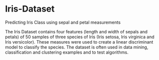 # Iris-Dataset
Predicting Iris Class using sepal and petal measurements



The Iris Dataset contains four features (length and width of sepals and petals) of 50 samples of three species of Iris (Iris setosa, Iris virginica and Iris versicolor). These measures were used to create a linear discriminant model to classify the species. The dataset is often used in data mining, classification and clustering examples and to test algorithms.
